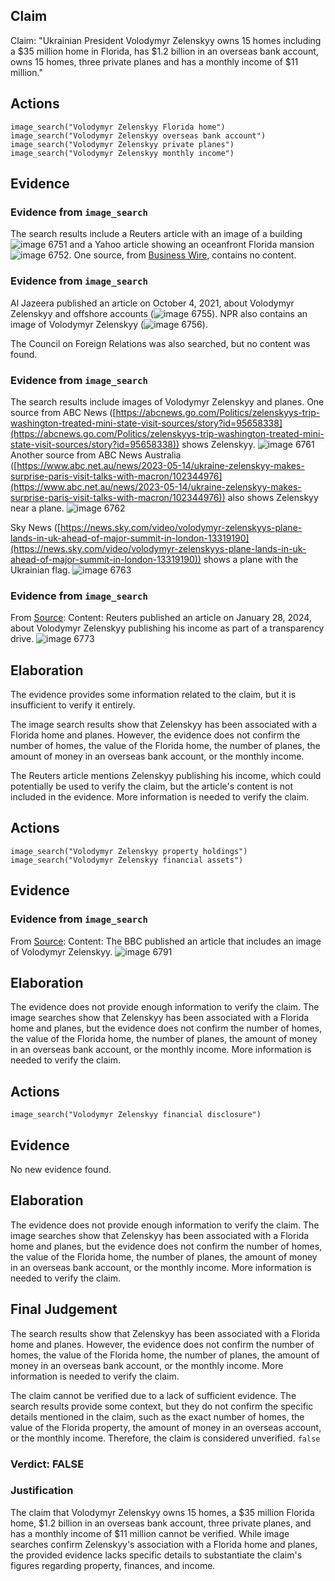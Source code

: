 ## Claim
Claim: "Ukrainian President Volodymyr Zelenskyy owns 15 homes including a $35 million home in Florida, has $1.2 billion in an overseas bank account, owns 15 homes, three private planes and has a monthly income of $11 million."

## Actions
```
image_search("Volodymyr Zelenskyy Florida home")
image_search("Volodymyr Zelenskyy overseas bank account")
image_search("Volodymyr Zelenskyy private planes")
image_search("Volodymyr Zelenskyy monthly income")
```

## Evidence
### Evidence from `image_search`
The search results include a Reuters article with an image of a building ![image 6751](media/2025-08-29_23-04-1756508674-609176.jpg) and a Yahoo article showing an oceanfront Florida mansion ![image 6752](media/2025-08-29_23-04-1756508674-852940.jpg). One source, from [Business Wire](https://www.businesswire.com/news/home/20240219354828/en/Florida-Oceanfront-Mansion-Not-Purchased-by-Ukraines-Zelenskyy-Heads-to-Luxury-Auction), contains no content.


### Evidence from `image_search`
Al Jazeera published an article on October 4, 2021, about Volodymyr Zelenskyy and offshore accounts (![image 6755](media/2025-08-29_23-04-1756508683-891786.jpg)). NPR also contains an image of Volodymyr Zelenskyy (![image 6756](media/2025-08-29_23-04-1756508684-999904.jpg)).

The Council on Foreign Relations was also searched, but no content was found.


### Evidence from `image_search`
The search results include images of Volodymyr Zelenskyy and planes. One source from ABC News ([https://abcnews.go.com/Politics/zelenskyys-trip-washington-treated-mini-state-visit-sources/story?id=95658338](https://abcnews.go.com/Politics/zelenskyys-trip-washington-treated-mini-state-visit-sources/story?id=95658338)) shows Zelenskyy. ![image 6761](media/2025-08-29_23-04-1756508692-915070.jpg) Another source from ABC News Australia ([https://www.abc.net.au/news/2023-05-14/ukraine-zelenskyy-makes-surprise-paris-visit-talks-with-macron/102344976](https://www.abc.net.au/news/2023-05-14/ukraine-zelenskyy-makes-surprise-paris-visit-talks-with-macron/102344976)) also shows Zelenskyy near a plane. ![image 6762](media/2025-08-29_23-04-1756508695-232960.jpg)

Sky News ([https://news.sky.com/video/volodymyr-zelenskyys-plane-lands-in-uk-ahead-of-major-summit-in-london-13319190](https://news.sky.com/video/volodymyr-zelenskyys-plane-lands-in-uk-ahead-of-major-summit-in-london-13319190)) shows a plane with the Ukrainian flag. ![image 6763](media/2025-08-29_23-04-1756508695-522912.jpg)


### Evidence from `image_search`
From [Source](https://www.reuters.com/world/europe/ukraines-zelenskiy-publishes-income-part-transparency-drive-2024-01-28/): 
Content: Reuters published an article on January 28, 2024, about Volodymyr Zelenskyy publishing his income as part of a transparency drive. ![image 6773](media/2025-08-29_23-05-1756508705-334978.jpg)


## Elaboration
The evidence provides some information related to the claim, but it is insufficient to verify it entirely.

The image search results show that Zelenskyy has been associated with a Florida home and planes. However, the evidence does not confirm the number of homes, the value of the Florida home, the number of planes, the amount of money in an overseas bank account, or the monthly income.

The Reuters article mentions Zelenskyy publishing his income, which could potentially be used to verify the claim, but the article's content is not included in the evidence. More information is needed to verify the claim.


## Actions
```
image_search("Volodymyr Zelenskyy property holdings")
image_search("Volodymyr Zelenskyy financial assets")
```

## Evidence
### Evidence from `image_search`
From [Source](https://www.bbc.com/news/world-europe-57198736): 
Content: The BBC published an article that includes an image of Volodymyr Zelenskyy. ![image 6791](media/2025-08-29_23-05-1756508730-463929.jpg)


## Elaboration
The evidence does not provide enough information to verify the claim. The image searches show that Zelenskyy has been associated with a Florida home and planes, but the evidence does not confirm the number of homes, the value of the Florida home, the number of planes, the amount of money in an overseas bank account, or the monthly income. More information is needed to verify the claim.


## Actions
```
image_search("Volodymyr Zelenskyy financial disclosure")
```

## Evidence
No new evidence found.

## Elaboration
The evidence does not provide enough information to verify the claim. The image searches show that Zelenskyy has been associated with a Florida home and planes, but the evidence does not confirm the number of homes, the value of the Florida home, the number of planes, the amount of money in an overseas bank account, or the monthly income. More information is needed to verify the claim.


## Final Judgement
The search results show that Zelenskyy has been associated with a Florida home and planes. However, the evidence does not confirm the number of homes, the value of the Florida home, the number of planes, the amount of money in an overseas bank account, or the monthly income. More information is needed to verify the claim.

The claim cannot be verified due to a lack of sufficient evidence. The search results provide some context, but they do not confirm the specific details mentioned in the claim, such as the exact number of homes, the value of the Florida property, the amount of money in an overseas account, or the monthly income. Therefore, the claim is considered unverified. `false`


### Verdict: FALSE

### Justification
The claim that Volodymyr Zelenskyy owns 15 homes, a $35 million Florida home, $1.2 billion in an overseas bank account, three private planes, and has a monthly income of $11 million cannot be verified. While image searches confirm Zelenskyy's association with a Florida home and planes, the provided evidence lacks specific details to substantiate the claim's figures regarding property, finances, and income.
